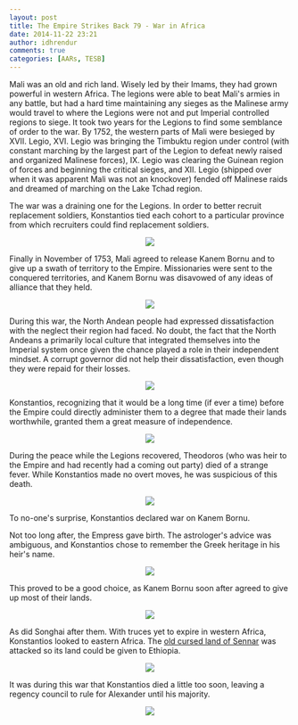 ```yaml
---
layout: post
title: The Empire Strikes Back 79 - War in Africa
date: 2014-11-22 23:21
author: idhrendur
comments: true
categories: [AARs, TESB]
---
```

Mali was an old and rich land. Wisely led by their Imams, they had grown powerful in western Africa. The legions were able to beat Mali's armies in any battle, but had a hard time maintaining any sieges as the Malinese army would travel to where the Legions were not and put Imperial controlled regions to siege. It took two years for the Legions to find some semblance of order to the war. By 1752, the western parts of Mali were besieged by XVII. Legio, XVI. Legio was bringing the Timbuktu region under control (with constant marching by the largest part of the Legion to defeat newly raised and organized Malinese forces), IX. Legio was clearing the Guinean region of forces and beginning the critical sieges, and XII. Legio (shipped over when it was apparent Mali was not an knockover) fended off Malinese raids and dreamed of marching on the Lake Tchad region.  

The war was a draining one for the Legions. In order to better recruit replacement soldiers, Konstantios tied each cohort to a particular province from which recruiters could find replacement soldiers.  
<p align="center"><img src="/assets/tesb_images/79-1.png"></p>

Finally in November of 1753, Mali agreed to release Kanem Bornu and to give up a swath of territory to the Empire. Missionaries were sent to the conquered territories, and Kanem Bornu was disavowed of any ideas of alliance that they held.  
<p align="center"><img src="/assets/tesb_images/79-2.png"></p>

During this war, the North Andean people had expressed dissatisfaction with the neglect their region had faced. No doubt, the fact that the North Andeans a primarily local culture that integrated themselves into the Imperial system once given the chance played a role in their independent mindset. A corrupt governor did not help their dissatisfaction, even though they were repaid for their losses.  
<p align="center"><img src="/assets/tesb_images/79-3.png"></p>

Konstantios, recognizing that it would be a long time (if ever a time) before the Empire could directly administer them to a degree that made their lands worthwhile, granted them a great measure of independence.  
<p align="center"><img src="/assets/tesb_images/79-4.png"></p>

During the peace while the Legions recovered, Theodoros (who was heir to the Empire and had recently had a coming out party) died of a strange fever. While Konstantios made no overt moves, he was suspicious of this death.  
<p align="center"><img src="/assets/tesb_images/79-5.png"></p>

To no-one's surprise, Konstantios declared war on Kanem Bornu.  

Not too long after, the Empress gave birth. The astrologer's advice was ambiguous, and Konstantios chose to remember the Greek heritage in his heir's name.  
<p align="center"><img src="/assets/tesb_images/79-6.png"></p>

This proved to be a good choice, as Kanem Bornu soon after agreed to give up most of their lands.  
<p align="center"><img src="/assets/tesb_images/79-7.png"></p>

As did Songhai after them. With truces yet to expire in western Africa, Konstantios looked to eastern Africa. The <a href="http://forum.paradoxplaza.com/forum/showthread.php?601251-In-the-Shadow-of-Certain-Painful-Doom-Abyssinia">old cursed land of Sennar</a> was attacked so its land could be given to Ethiopia.  
<p align="center"><img src="/assets/tesb_images/79-8.png"></p>

It was during this war that Konstantios died a little too soon, leaving a regency council to rule for Alexander until his majority.  
<p align="center"><img src="/assets/tesb_images/79-9.png"></p>
